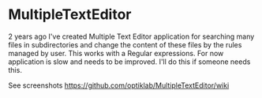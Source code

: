 MultipleTextEditor
==================

2 years ago I've created Multiple Text Editor application for searching many files in subdirectories and change the content of these files by the rules managed by user. This works with a Regular expressions. For now application is slow and needs to be improved. I'll do this if someone needs this.

See screenshots https://github.com/optiklab/MultipleTextEditor/wiki
